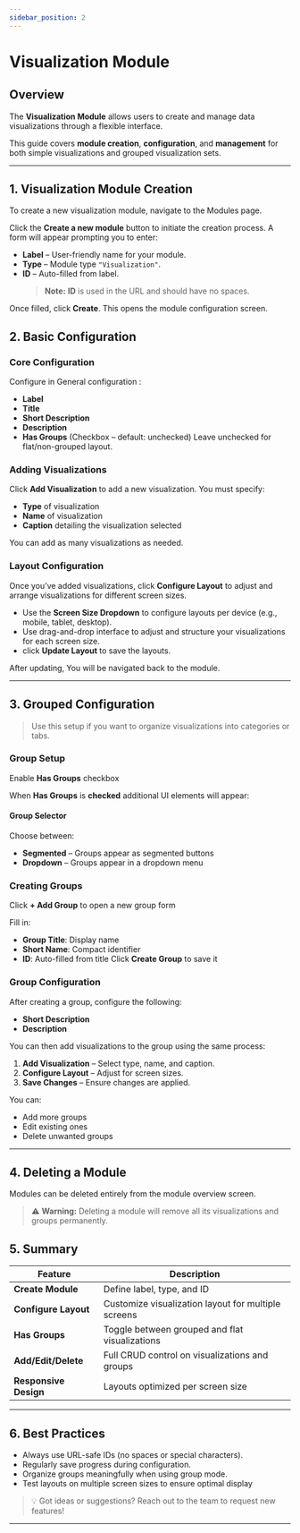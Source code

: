 ```yaml
---
sidebar_position: 2
---
```


# Visualization Module

## Overview

The **Visualization Module** allows users to create and manage data visualizations through a flexible interface.

This guide covers **module creation**, **configuration**, and **management** for both simple visualizations and grouped visualization sets.

---

## 1. Visualization Module Creation

To create a new visualization module, navigate to the Modules page.

Click the **Create a new module** button to initiate the creation process. A form will appear prompting you to enter:

- **Label** – User-friendly name for your module.
- **Type** – Module type `"Visualization"`.
- **ID** – Auto-filled from label.
    > **Note:** **ID** is used in the URL and should have no spaces.

Once filled, click **Create**. This opens the module configuration screen.

## 2. Basic Configuration

### Core Configuration

Configure in General configuration :

- **Label**
- **Title**
- **Short Description**
- **Description**
- **Has Groups** (Checkbox – default: unchecked) Leave unchecked for flat/non-grouped layout.

### Adding Visualizations

Click **Add Visualization** to add a new visualization. You must specify:

- **Type** of visualization
- **Name** of visualization
- **Caption** detailing the visualization selected

You can add as many visualizations as needed.

### Layout Configuration

Once you’ve added visualizations, click **Configure Layout** to adjust and arrange visualizations for different screen sizes.

- Use the **Screen Size Dropdown** to configure layouts per device (e.g., mobile, tablet, desktop).
- Use drag-and-drop interface to adjust and structure your visualizations for each screen size.
- click **Update Layout** to save the layouts.

After updating, You will be navigated back to the module.

---

## 3. Grouped Configuration

> Use this setup if you want to organize visualizations into categories or tabs.

### Group Setup

Enable **Has Groups** checkbox

When **Has Groups** is **checked** additional UI elements will appear:

#### Group Selector

Choose between:

- **Segmented** – Groups appear as segmented buttons
- **Dropdown** – Groups appear in a dropdown menu

### Creating Groups

Click **+ Add Group** to open a new group form

Fill in:

- **Group Title**: Display name
- **Short Name**: Compact identifier
- **ID**: Auto-filled from title
  Click **Create Group** to save it

### Group Configuration

After creating a group, configure the following:

- **Short Description**
- **Description**

You can then add visualizations to the group using the same process:

1. **Add Visualization** – Select type, name, and caption.
2. **Configure Layout** – Adjust for screen sizes.
3. **Save Changes** – Ensure changes are applied.

You can:

- Add more groups
- Edit existing ones
- Delete unwanted groups

---

## 4. Deleting a Module

Modules can be deleted entirely from the module overview screen.

> ⚠️ **Warning:** Deleting a module will remove all its visualizations and groups permanently.

## 5. Summary

| Feature               | Description                                         |
| --------------------- | --------------------------------------------------- |
| **Create Module**     | Define label, type, and ID                          |
| **Configure Layout**  | Customize visualization layout for multiple screens |
| **Has Groups**        | Toggle between grouped and flat visualizations      |
| **Add/Edit/Delete**   | Full CRUD control on visualizations and groups      |
| **Responsive Design** | Layouts optimized per screen size                   |

---

## 6. Best Practices

- Always use URL-safe IDs (no spaces or special characters).
- Regularly save progress during configuration.
- Organize groups meaningfully when using group mode.
- Test layouts on multiple screen sizes to ensure optimal display

> 💡 Got ideas or suggestions? Reach out to the team to request new features!

---
